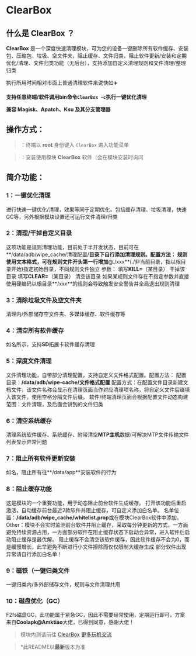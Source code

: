 
   # ClearBox
   
   ## 什么是 ClearBox ？

**ClearBox** 是一个深度快速清理模块，可为您的设备一键删除所有软件缓存、安装包、压缩包、垃圾、空文件夹，阻止缓存、文件归类，阻止软件更新/安装和定期优化/清理、文件归类功能（无后台），支持添加自定义清理规则和文件清理/整理归类

执行所用时间相对市面上普通清理软件来说快如✈️

__支持任意终端/软件调用bin命令`ClearBox -c`执行一键优化清理__

__兼容 Magisk、Apatch、Ksu 及其分支管理器__


   ## 操作方式：

> ：终端以 **root** 身份键入 `ClearBox` 进入功能菜单

> ：安装使用模块 **ClearBox** 软件（会在模块安装时询问

   ## 简介功能：
   
### 1：一键优化清理
进行快速一键优化/清理，效果等同于定期优化。包括缓存清理、垃圾清理，快速GC等，另外根据模块设置还可运行文件清理/归类

### 2：清理/干掉自定义目录
这项功能是规则清理功能，目前处于半开发状态，目前可在**/data/adb/wipe_cache/清理配置/**目录下自行添加清理规则。配置方法：
规则使用文本格式，可在规则文件开头第一行增加**@./xxx**(./非当前目录，指以根目录开始)指定初始目录，不同规则文件独立
参数：
填写**KILL=**（某目录）
干掉该目录
填写**CLEAR=**（某目录）
清空该目录
如果某规则文件存在不指定参数并直接使用硬编码以根目录**/xxx**的规则会导致触发安全警告并全局退出规则清理

### 3：清除垃圾文件及空文件夹
清理内/外部储存空文件夹、多媒体缓存、软件缓存等

### 4：清空所有软件缓存
如名所示，支持**SD**拓展卡软件缓存清理

### 5：深度文件清理
文件清理功能，自带部分清理配置，支持自定义文件格式配置。配置方法：
配置目录：**/data/adb/wipe-cache/文件格式配置**
配置方式：在配置文件目录新建文档文件，该文件名称会显示在清理页面当作对应清理项名称，将自定义文件后缀填入该文件，使用空格分隔文件后缀。
软件/终端清理页面会根据配置文件动态构建
范围：文件清理，及后面会讲到的文件归类

### 6：清空系统缓存
清理系统软件缓存、系统缓存、附带清空**MTP主机**数据(可解决MTP文件传输文件列表显示异常问题

### 7：阻止所有软件更新安装
如名，阻止所有往**/data/app**安装软件的行为

### 8：阻止缓存功能
这是模块的一个重要功能，用于动态阻止前台软件生成缓存。
打开该功能后重启激活，自动缓存前台最近2款软件并阻止缓存，可自定义添加白名单。
名单位置：**/data/adb/wipe_cache/whitelist.prop**或在模块ClearBox软件中添加。
Other：模块不会实时监测前台软件并阻止缓存，采取每分钟更新的方式，一方面避免持续资源占用，一方面部分软件在阻止缓存状态下启动会异常，进入软件后启动阻止缓存是最优解。
阻止缓存不会清空该软件缓存，因此软件缓存不会为0，而是缓慢增长，此举避免不断进行小文件擦除而仅仅限制大缓存生成
部分软件出现异常请自行添加白名单！

### 9：磁铁（一键归类文件
一键归类内/多外部储存文件，规则与文件清理共用

### 10：磁盘优化（GC）
F2fs磁盘GC，此功能属于紧急GC，因此不需要经常使用，定期运行即可，方案来自**Coolapk@Amktiao**大佬，已得到同意，感谢大佬！

> 模块内测请前往
> [ClearBox](https://yhfx.jwznb.com/share?key=yigOTedUjh62&ts=1747355950)
> [更多玩机交流](https://yhfx.jwznb.com/share?key=TihFLlAj6ZJ9&ts=1740281856)

> *此README以**最新**版本为准
